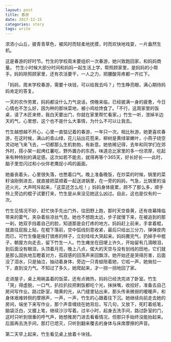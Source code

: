 ```yaml
---
layout: post
title: 春游
date: 2017-12-15 
categories: story
tags: write
---
```



浓浓小山丘，披青青草色，被风时而轻柔地抚摸，时而欢快地戏耍，一片盎然生机。

这是春游的好时节。竹生的学校周末要组织一次春游，她兴致跑回家，和妈妈商量。 竹生小时候大部分时间和妈妈一起生活上学，帮照顾家里，是妈妈的小帮手。妈妈除照顾家里，还有农活要干，一人之力，把腰酸背疼都一齐扛下。

「妈妈，周末学校春游，需要十块钱，可以给我去吗？」竹生睁亮眼，满心期待妈妈肯定的答复。

一天的农作劳累，妈妈都没什么力气说话，傍晚来临，已经披满一身的疲惫，今日心情也不怎么好，因为种的那块菜地，被小鸡给馋食了。「不行，这周家里的饭桌，请了木匠来修，我白天要出门，你就在家里帮忙看家。」竹生一听，泄掉半边天的气，心里想，这个也不是什么大事情，为什么不可以让我去。

竹生越想越不开心，心里一直惦记着的春游，一年只一次。相比秋游，她更喜欢春游，在这时候，满山的青山绿，花儿钻出花苞来，柳树是黄绿翠嫩叶，小燕子绕空灵动地飞来飞去，一切都那么生机勃勃，有新意。她依稀记得，去年和同学们在郊外时，搭小架一起烤红薯吃，野外置办的东西，味道总比家里的多一份浓厚，吃起来有种特别的满足感。这次如若不能去，就得再等个365天，好长好长——此时，脑子里忽闪过和小伙伴老鹰捉小鸡的画面。

她垂丧着头，心里很失落，也憋着口气。晚上准备晚饭，在炒菜的时候，锅里的菜籽油刚倒进去，就直接把菜顺着一起送进锅里，在一旁的妈妈，气急，比锅里的油还火光，大声呵斥起来，「这菜还怎么吃！」妈妈身体疲累，顾不了那么多，顺手拎上旁边的棍子试要打来，竹生是从来没见她这么凶过。自此，这也是仅有的一次。

竹生见情况不妙，赶忙快手先出门外，往田野上跑，那时天空昏黄，还有夜幕降临带来的雾气，夹杂着些凉丝气息。她也不想跑太远，步子就慢下来，在被追到的那一刹，她双手挡着自己的脸，知道那是会打疼的地方。妈妈赶上前来，手拿着棍，就直往屁股上贴，在棍下落前，空中弧线刻意收紧，最后只给出三分力，弹弹皮肉而已，可竹生像是挨打很疼的样子，立刻哇哇大哭起来。妈妈撒完气，扔掉手中棍子，朝屋方向走去，留下竹生一人。竹生瘫坐在田埂上许久，开始留有几滴眼泪，到后面没有眼泪，头顶着月亮，晚上八点，偌大的天空与没有划线的田地，它们就是那么固执地互瞪着对方，孤寂感的回荡声来回飘浮。她开始还是哭得厉害，后面没了泪水，只是抽泣，抽动着身体，旁边一只青蛙陪着她，它呱一声，她耸拉一下，直到没力气。不知过了多久，她爬起来，才一拐一拐地回了家。

走进屋子，桌上用碗盖着的饭菜，还有点微热，妈妈已经洗完进了卧室。竹生「哭」得虚脱，一口气，扒拉扒拉把剩饭都吃个光，抹抹嘴，收拾好，准备去自己房间写作业。路过卧室，暗黄的光，从门缝里钻出来，那头传来微弱的暧暧声，和身体艰难转侧的摩擦声，一声，一声，竹生的心跟着往下沉。她继续向前走去她的房间，端坐下来写作业，那个声音缠绕在她背后，写几句，又放下，死盯着纸笔，脑袋泛白，又握上笔，继续沙沙写着。过半小时，起身去洗手间，路过卧室的门，这时只听到很重的呼气声，她想推房门进去看看情况，但那只手始终没能抬起来。后面再去洗手间，那灯已熄灭，只听到翻来覆去的身体与床席摩擦的声音。

第二天早上起来，竹生看见桌上放着十块钱。


